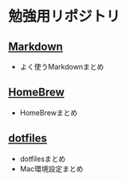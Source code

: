 # 勉強用リポジトリ

## [Markdown](https://github.com/jonki324/study/tree/master/markdown)
- よく使うMarkdownまとめ

## [HomeBrew](https://github.com/jonki324/study/tree/master/homebrew)
- HomeBrewまとめ

## [dotfiles](https://github.com/jonki324/study/tree/master/dotfiles)
- dotfilesまとめ
- Mac環境設定まとめ
